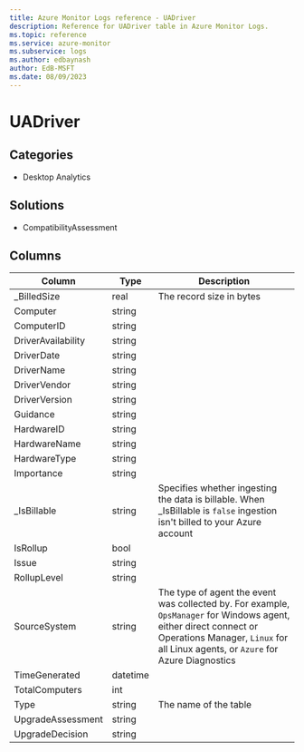 ```yaml
---
title: Azure Monitor Logs reference - UADriver
description: Reference for UADriver table in Azure Monitor Logs.
ms.topic: reference
ms.service: azure-monitor
ms.subservice: logs
ms.author: edbaynash
author: EdB-MSFT
ms.date: 08/09/2023
---
```


# UADriver



## Categories

- Desktop Analytics
## Solutions

- CompatibilityAssessment




## Columns

| Column | Type | Description |
|---|---|---|
| _BilledSize | real | The record size in bytes |
| Computer | string |   |
| ComputerID | string |   |
| DriverAvailability | string |   |
| DriverDate | string |   |
| DriverName | string |   |
| DriverVendor | string |   |
| DriverVersion | string |   |
| Guidance | string |   |
| HardwareID | string |   |
| HardwareName | string |   |
| HardwareType | string |   |
| Importance | string |   |
| _IsBillable | string | Specifies whether ingesting the data is billable. When _IsBillable is `false` ingestion isn't billed to your Azure account |
| IsRollup | bool |   |
| Issue | string |   |
| RollupLevel | string |   |
| SourceSystem | string | The type of agent the event was collected by. For example, `OpsManager` for Windows agent, either direct connect or Operations Manager, `Linux` for all Linux agents, or `Azure` for Azure Diagnostics |
| TimeGenerated | datetime |   |
| TotalComputers | int |   |
| Type | string | The name of the table |
| UpgradeAssessment | string |   |
| UpgradeDecision | string |   |
